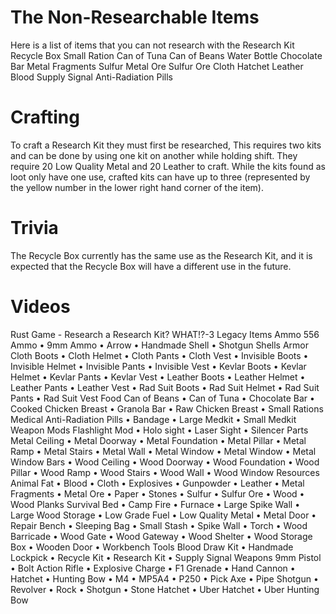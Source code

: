 # The Non-Researchable Items

Here is a list of items that you can not research with the Research Kit
Recycle Box
Small Ration
Can of Tuna
Can of Beans
Water Bottle
Chocolate Bar
Metal Fragments
Sulfur
Metal Ore
Sulfur Ore
Cloth
Hatchet
Leather
Blood
Supply Signal
Anti-Radiation Pills
# Crafting

To craft a Research Kit they must first be researched, This requires two kits and can be done by using one kit on another while holding shift.
They require 20 Low Quality Metal and 20 Leather to craft.
While the kits found as loot only have one use, crafted kits can have up to three (represented by the yellow number in the lower right hand corner of the item).
# Trivia

The Recycle Box currently has the same use as the Research Kit, and it is expected that the Recycle Box will have a different use in the future.
# Videos

Rust Game - Research a Research Kit? WHAT!?-3
Legacy Items
Ammo
556 Ammo • 9mm Ammo • Arrow • Handmade Shell • Shotgun Shells
Armor
Cloth Boots • Cloth Helmet • Cloth Pants • Cloth Vest • Invisible Boots • Invisible Helmet • Invisible Pants • Invisible Vest • Kevlar Boots • Kevlar Helmet • Kevlar Pants • Kevlar Vest • Leather Boots • Leather Helmet • Leather Pants • Leather Vest • Rad Suit Boots • Rad Suit Helmet • Rad Suit Pants • Rad Suit Vest
Food
Can of Beans • Can of Tuna • Chocolate Bar • Cooked Chicken Breast • Granola Bar • Raw Chicken Breast • Small Rations
Medical
Anti-Radiation Pills • Bandage • Large Medkit • Small Medkit
Weapon Mods
Flashlight Mod • Holo sight • Laser Sight • Silencer
Parts
Metal Ceiling • Metal Doorway • Metal Foundation • Metal Pillar • Metal Ramp • Metal Stairs • Metal Wall • Metal Window • Metal Window • Metal Window Bars • Wood Ceiling • Wood Doorway • Wood Foundation • Wood Pillar • Wood Ramp • Wood Stairs • Wood Wall • Wood Window
Resources
Animal Fat • Blood • Cloth • Explosives • Gunpowder • Leather • Metal Fragments • Metal Ore • Paper • Stones • Sulfur • Sulfur Ore • Wood • Wood Planks
Survival
Bed • Camp Fire • Furnace • Large Spike Wall • Large Wood Storage • Low Grade Fuel • Low Quality Metal • Metal Door • Repair Bench • Sleeping Bag • Small Stash • Spike Wall • Torch • Wood Barricade • Wood Gate • Wood Gateway • Wood Shelter • Wood Storage Box • Wooden Door • Workbench
Tools
Blood Draw Kit • Handmade Lockpick • Recycle Kit • Research Kit • Supply Signal
Weapons
9mm Pistol • Bolt Action Rifle • Explosive Charge • F1 Grenade • Hand Cannon • Hatchet • Hunting Bow • M4 • MP5A4 • P250 • Pick Axe • Pipe Shotgun • Revolver • Rock • Shotgun • Stone Hatchet • Uber Hatchet • Uber Hunting Bow
